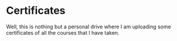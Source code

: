 # Certificates
Well, this is nothing but a personal drive where I am uploading some certificates of all the courses that I have taken.
